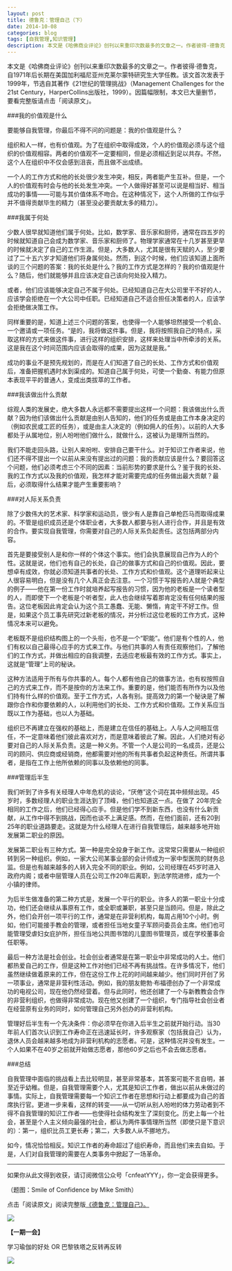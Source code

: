 ```yaml
---
layout: post
title: 德鲁克：管理自己（下）
date: 2014-10-08
categories: blog
tags: [自我管理,知识管理]
description: 本文是《哈佛商业评论》创刊以来重印次数最多的文章之一。作者彼得·德鲁克，自1971年后长期在美国加利福尼亚州克莱尔蒙特研究生大学任教。该文首次发表于1999年，节选自其著作《21世纪的管理挑战》。
---
```


本文是《哈佛商业评论》创刊以来重印次数最多的文章之一。作者彼得·德鲁克，自1971年后长期在美国加利福尼亚州克莱尔蒙特研究生大学任教。该文首次发表于1999年，节选自其著作《21世纪的管理挑战》（Management Challenges for the 21st Century，HarperCollins出版社，1999）。因篇幅限制，本文已大量删节，要看完整版请点击「阅读原文」。


###我的价值观是什么 

要能够自我管理，你最后不得不问的问题是：我的价值观是什么？

组织和人一样，也有价值观。为了在组织中取得成效，个人的价值观必须与这个组织的价值观相容。两者的价值观不一定要相同，但是必须相近到足以共存。不然，这个人在组织中不仅会感到沮丧，而且做不出成绩。 

一个人的工作方式和他的长处很少发生冲突，相反，两者能产生互补。但是，一个人的价值观有时会与他的长处发生冲突。一个人做得好甚至可以说是相当好、相当成功的事情——可能与其价值体系不吻合。在这种情况下，这个人所做的工作似乎并不值得贡献毕生的精力（甚至没必要贡献太多的精力）。  

###我属于何处 

少数人很早就知道他们属于何处。比如，数学家、音乐家和厨师，通常在四五岁的时候就知道自己会成为数学家、音乐家和厨师了。物理学家通常在十几岁甚至更早的时候就决定了自己的工作生涯。但是，大多数人，尤其是很有天赋的人，至少要过了二十五六岁才知道他们将身属何处。然而，到这个时候，他们应该知道上面所谈的三个问题的答案：我的长处是什么？我的工作方式是怎样的？我的价值观是什么？随后，他们就能够并且应该决定自己该向何处投入精力。 

或者，他们应该能够决定自己不属于何处。已经知道自己在大公司里干不好的人，应该学会拒绝在一个大公司中任职。已经知道自己不适合担任决策者的人，应该学会拒绝做决策工作。

同样重要的是，知道上述三个问题的答案，也使得一个人能够坦然接受一个机会、一个邀请或一项任务。“是的，我将做这件事。但是，我将按照我自己的特点，采取这样的方式来做这件事，进行这样的组织安排，这样来处理当中所牵涉的关系。这是我在这个时间范围内应该会取得的成果，因为这就是我。” 

成功的事业不是预先规划的，而是在人们知道了自己的长处、工作方式和价值观后，准备把握机遇时水到渠成的。知道自己属于何处，可使一个勤奋、有能力但原本表现平平的普通人，变成出类拔萃的工作者。 

###我该做出什么贡献 

综观人类的发展史，绝大多数人永远都不需要提出这样一个问题：我该做出什么贡献？因为他们该做出什么贡献是由别人告知的，他们的任务或是由工作本身决定的（例如农民或工匠的任务），或是由主人决定的（例如佣人的任务）。以前的人大多都处于从属地位，别人吩咐他们做什么，就做什么，这被认为是理所当然的。

我们不能走回头路，让别人来吩咐、安排自己要干什么。对于知识工作者来说，他们还不得不提出一个以前从来没有提出过的问题：我的贡献应该是什么？要回答这个问题，他们必须考虑三个不同的因素：当前形势的要求是什么？鉴于我的长处、我的工作方式以及我的价值观，我怎样才能对需要完成的任务做出最大贡献？最后，必须取得什么结果才能产生重要影响？ 


###对人际关系负责 

除了少数伟大的艺术家、科学家和运动员，很少有人是靠自己单枪匹马而取得成果的。不管是组织成员还是个体职业者，大多数人都要与别人进行合作，并且是有效的合作。要实现自我管理，你需要对自己的人际关系负起责任。这包括两部分内容。 

首先是要接受别人是和你一样的个体这个事实。他们会执意展现自己作为人的个性。这就是说，他们也有自己的长处，自己的做事方式和自己的价值观。因此，要想卓有成效，你就必须知道共事者的长处、工作方式和价值观。这个道理听起来让人很容易明白，但是没有几个人真正会去注意。一个习惯于写报告的人就是个典型的例子——他在第一份工作时就培养起写报告的习惯，因为他的老板是一个读者型的人，而即使下一个老板是个听者型，此人也会继续写着那肯定没有任何结果的报告。这位老板因此肯定会认为这个员工愚蠢、无能、懒惰，肯定干不好工作。但是，如果这个员工事先研究过新老板的情况，并分析过这位老板的工作方式，这种情况本来可以避免。 

老板既不是组织结构图上的一个头衔，也不是一个“职能”。他们是有个性的人，他们有权以自己最得心应手的方式来工作。与他们共事的人有责任观察他们，了解他们的工作方式，并做出相应的自我调整，去适应老板最有效的工作方式。事实上，这就是“管理”上司的秘诀。 

这种方法适用于所有与你共事的人。每个人都有他自己的做事方法，也有权按照自己的方式来工作，而不是按你的方法来工作。重要的是，他们能否有所作为以及他们持有什么样的价值观。至于工作方式，人各有别。提高效力的第一个秘诀是了解跟你合作和你要依赖的人，以利用他们的长处、工作方式和价值观。工作关系应当既以工作为基础，也以人为基础。 

组织已不再建立在强权的基础上，而是建立在信任的基础上。人与人之间相互信任，不一定意味着他们彼此喜欢对方，而是意味着彼此了解。因此，人们绝对有必要对自己的人际关系负责。这是一种义务。不管一个人是公司的一名成员，还是公司的顾问、供应商或经销商，他都需要对他的所有共事者负起这种责任。所谓共事者，是指在工作上他所依赖的同事以及依赖他的同事。 

###管理后半生 

我们听到了许多有关经理人中年危机的谈论，“厌倦”这个词在其中频频出现。45岁时，多数经理人的职业生涯达到了顶峰，他们也知道这一点。在做了 20年完全相同的工作之后，他们已经得心应手。但是他们学不到新东西，也没有什么新贡献，从工作中得不到挑战，因而也谈不上满足感。然而，在他们面前，还有20到25年的职业道路要走。这就是为什么经理人在进行自我管理后，越来越多地开始发展第二职业的原因。 

发展第二职业有三种方式。第一种是完全投身于新工作。这常常只需要从一种组织转到另一种组织。例如，一家大公司某事业部的会计师成为一家中型医院的财务总监。但是也有越来越多的人转入完全不同的职业。例如，公司经理在45岁时进入政府内阁；或者中层管理人员在公司工作20年后离职，到法学院进修，成为一个小镇的律师。 

为后半生做准备的第二种方式是，发展一个平行的职业。许多人的第一职业十分成功，他们还会继续从事原有工作，或全职或兼职，甚至只是当顾问。但是，除此之外，他们会开创一项平行的工作，通常是在非营利机构，每周占用10个小时。例如，他们可能接手教会的管理，或者担任当地女童子军顾问委员会主席。他们也可能管理受虐妇女庇护所，担任当地公共图书馆的儿童图书管理员，或在学校董事会任职等。 

最后一种方法是社会创业。社会创业者通常是在第一职业中非常成功的人士。他们都热爱自己的工作，但是这种工作对他们已经不再有挑战性。在许多情况下，他们虽然继续做着原来的工作，但在这份工作上花的时间越来越少。他们同时开创了另一项事业，通常是非营利性活动。例如，我的朋友鲍勃·布福德创办了一个非常成功的电视公司，现在他仍然经营着。但与此同时，他还创建了一个与新教教会合作的非营利组织，也做得非常成功。现在他又创建了一个组织，专门指导社会创业者在经营原有业务的同时，如何管理自己另外创办的非营利机构。 

管理好后半生有一个先决条件：你必须早在你进入后半生之前就开始行动。当30年前人们首次认识到工作寿命正在迅速延长时，许多观察家（包括我自己）认为，退休人员会越来越多地成为非营利机构的志愿者。可是，这种情况并没有发生。一个人如果不在40岁之前就开始做志愿者，那他60岁之后也不会去做志愿者。


###总结 

自我管理中面临的挑战看上去比较明显，甚至非常基本，其答案可能不言自明，甚至近乎幼稚。但是，自我管理需要个人，尤其是知识工作者，做出以前从未做过的事情。实际上，自我管理需要每一个知识工作者在思想和行动上都要成为自己的首席执行官。更进一步来看，这样的转变——从一切听从别人吩咐的体力劳动者到不得不自我管理的知识工作者——也使得社会结构发生了深刻变化。历史上每一个社会，甚至是个人主义倾向最强的社会，都认为两件事情理所当然（即使只是下意识的）：第一，组织比员工更长寿；第二，大多数人从不挪地方。 

如今，情况恰恰相反。知识工作者的寿命超过了组织寿命，而且他们来去自如。于是，人们对自我管理的需要在人类事务中掀起了一场革命。

----

如果你从此文得到收获，请订阅微信公众号「cnfeatYYY」，你一定会获得更多。

（题图：Smile of Confidence by Mike Smith）

点击「阅读原文」阅读完整版[《德鲁克：管理自己》。](http://www.douban.com/group/topic/20159977/)

![](http://cnfeat.qiniudn.com/signitrue-2014-09-28.jpg)

**【一期一会】**

学习瑜伽的好处 OR 巴黎铁塔之反转再反转

![](http://cnfeat.qiniudn.com/DSC00196.JPG)
